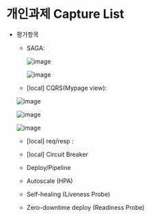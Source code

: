 




# 개인과제 Capture List


- 평가항목

  - SAGA:  


    ![image](https://user-images.githubusercontent.com/68408645/92605283-840efd80-f2ec-11ea-987f-87f8d724d94b.png)

  
    ![image](https://user-images.githubusercontent.com/68408645/92604843-f206f500-f2eb-11ea-816e-67ab1becf894.png)

  
  

  - [local] CQRS(Mypage view): 
  
  
  ![image](https://user-images.githubusercontent.com/68408645/92607076-9d18ae00-f2ee-11ea-9a7f-f071a94100ca.png)


  ![image](https://user-images.githubusercontent.com/68408645/92606248-b5d49400-f2ed-11ea-8d1a-901206300ec2.png)


  ![image](https://user-images.githubusercontent.com/68408645/92606906-75294a80-f2ee-11ea-95a1-88fc956f8963.png)

  

  
  - [local] req/resp : 
  
  
  
  - [local] Circuit Breaker 
  
  
  
  - Deploy/Pipeline
  
  
  
  - Autoscale (HPA)
  
  
  
  - Self-healing (Liveness Probe)
  
  
  
  - Zero-downtime deploy (Readiness Probe)
  






